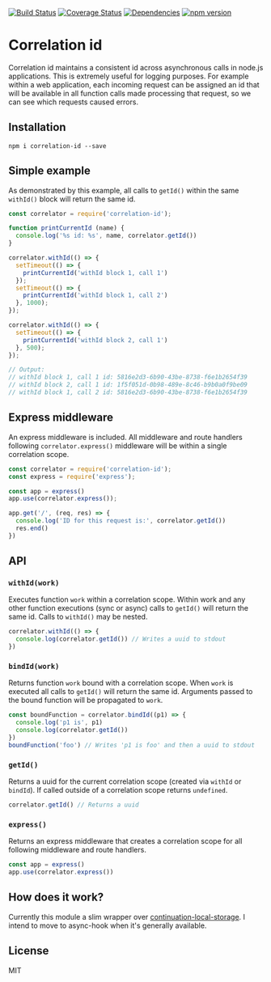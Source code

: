 [![Build Status](https://travis-ci.org/toboid/correlation-id.svg?branch=master)](https://travis-ci.org/toboid/correlation-id)
[![Coverage Status](https://coveralls.io/repos/github/toboid/correlation-id/badge.svg?branch=master)](https://coveralls.io/github/toboid/correlation-id?branch=master)
[![Dependencies](https://david-dm.org/toboid/correlation-id.svg)](https://github.com/toboid/correlation-id/blob/master/package.json)
[![npm version](https://badge.fury.io/js/correlation-id.svg)](https://badge.fury.io/js/correlation-id)

# Correlation id
Correlation id maintains a consistent id across asynchronous calls in node.js applications.
This is extremely useful for logging purposes. For example within a web application, each incoming request can be assigned an id that will be available in all function calls made processing that request, so we can see which requests caused errors.

## Installation
```shell
npm i correlation-id --save
```

## Simple example
As demonstrated by this example, all calls to `getId()` within the same `withId()` block will return the same id.
``` javascript
const correlator = require('correlation-id');

function printCurrentId (name) {
  console.log('%s id: %s', name, correlator.getId())
}

correlator.withId(() => {
  setTimeout(() => {
    printCurrentId('withId block 1, call 1')
  });
  setTimeout(() => {
    printCurrentId('withId block 1, call 2')
  }, 1000);
});

correlator.withId(() => {
  setTimeout(() => {
    printCurrentId('withId block 2, call 1')
  }, 500);
});

// Output:
// withId block 1, call 1 id: 5816e2d3-6b90-43be-8738-f6e1b2654f39
// withId block 2, call 1 id: 1f5f051d-0b98-489e-8c46-b9b0a0f9be09
// withId block 1, call 2 id: 5816e2d3-6b90-43be-8738-f6e1b2654f39
```

## Express middleware
An express middleware is included. All middleware and route handlers following `correlator.express()` middleware will be within a single correlation scope.

```javascript
const correlator = require('correlation-id');
const express = require('express');

const app = express()
app.use(correlator.express());

app.get('/', (req, res) => {
  console.log('ID for this request is:', correlator.getId())
  res.end()
})
```

## API
### `withId(work)`
Executes function `work` within a correlation scope. Within work and any other function executions (sync or async) calls to `getId()` will return the same id.
Calls to `withId()` may be nested.

```javascript
correlator.withId(() => {
  console.log(correlator.getId()) // Writes a uuid to stdout
})
```

### `bindId(work)`
Returns function `work` bound with a correlation scope. When `work` is executed all calls to `getId()` will return the same id. Arguments passed to the bound function will be propagated to `work`.

```javascript
const boundFunction = correlator.bindId((p1) => {
  console.log('p1 is', p1)
  console.log(correlator.getId())
})
boundFunction('foo') // Writes 'p1 is foo' and then a uuid to stdout
```

### `getId()`
Returns a uuid for the current correlation scope (created via `withId` or `bindId`). If called outside of a correlation scope returns `undefined`.

```javascript
correlator.getId() // Returns a uuid
```

### `express()`
Returns an express middleware that creates a correlation scope for all following middleware and route handlers.

```javascript
const app = express()
app.use(correlator.express())
```

## How does it work?
Currently this module a slim wrapper over [continuation-local-storage](https://github.com/othiym23/node-continuation-local-storage). I intend to move to async-hook when it's generally available.

## License
MIT